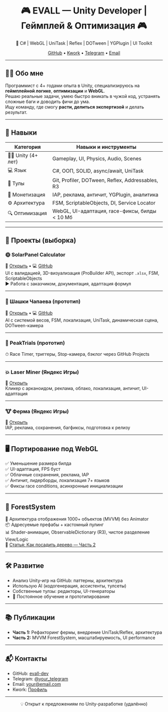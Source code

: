 <h1 align="center">🎮 EVALL — Unity Developer | Геймплей & Оптимизация 🎮</h1>

<p align="center">
🔧 C# | WebGL | UniTask | Reflex | DOTween | YGPlugin | UI Toolkit  
</p>

<p align="center">
<a href="https://github.com/evall-dev">GitHub</a> • 
<a href="https://kwork.ru/user/evall">Kwork</a> • 
<a href="https://t.me/your_telegram">Telegram</a> • 
<a href="mailto:your@email.com">Email</a>
</p>

---

## 🧑‍💻 Обо мне

Программист с 4+ годами опыта в Unity, специализируюсь на **геймплейной логике**, **оптимизации** и **WebGL**.  
Решаю реальные задачи, умею быстро вникать в чужой код, устранять сложные баги и доводить фичи до ума.  
Ищу команду, где смогу **расти, делиться экспертизой** и делать результат.

---

## 🧠 Навыки

| Категория         | Навыки и инструменты |
|------------------|----------------------|
| 👨‍💻 Unity (4+ лет) | Gameplay, UI, Physics, Audio, Scenes |
| 💻 Язык           | C#, ООП, SOLID, async/await, UniTask |
| 🧰 Тулы           | Git, Profiler, DOTween, Reflex, Addressables, R3 |
| 🎯 Монетизация    | IAP, реклама, античит, YGPlugin, аналитика |
| ⚙️ Архитектура     | FSM, ScriptableObjects, DI, Service Locator |
| 🔍 Оптимизация     | WebGL, UI-адаптация, race-фиксы, билды < 10 Мб |

---

## 🚀 Проекты (выборка)

### 🌞 SolarPanel Calculator  
📎 [Открыть](#) • 💻 [GitHub](#)  
UI с валидацией, 3D-визуализация (ProBuilder API), экспорт `.xlsx`, FSM, ScriptableObjects  
▶️ Работа с заказчиком, документация, адаптация формул

---

### 🎲 Шашки Чапаева (прототип)  
📎 [Открыть](#) • 💻 [GitHub](#)  
AI с системой весов, FSM, локализация, UniTask, динамическая сцена, DOTween-камера

---

### 🚗 PeakTrials (прототип)  
⏱ Race Timer, триггеры, Stop-камера, бэклог через GitHub Projects

---

### 💥 Laser Miner (Яндекс Игры)  
📎 [Открыть](#)  
Кликер с арканоидом, реклама, облако, локализация, античит, UI-адаптация

---

### 🐮 Ферма (Яндекс Игры)  
📎 [Открыть](#)  
IAP, реклама, сохранения, багфиксы, подготовка к релизу

---

## 🖥 Портирование под WebGL

✅ Уменьшение размера билда  
✅ UI-адаптация, FPS буст  
✅ Облачные сохранения, реклама, IAP  
✅ Античит, лидерборды, локализация 7+ языков  
✅ Фиксы race conditions, асинхронные инициализации

---

## 🌲 ForestSystem

🧩 Архитектура отображения 1000+ объектов (MVVM) без Animator  
📦 Адресуемые префабы + кастомный пулинг  
📊 Shader-анимации, ObservableDictionary (R3), чистое разделение View/Logic  
📖 [Статья: Как посадить дерево — Часть 2](#)

---

## 🛠 Развитие

- Анализ Unity-игр на GitHub: паттерны, архитектура
- Использую AI (кодогенерация, ассистенты, тулсеты)
- Собственные тулзы: редакторы, UI-генераторы
- 🧠 Постоянное обучение и прототипирование

---

## 📚 Публикации

- **Часть 1:** Рефакторинг фермы, внедрение UniTask/Reflex, архитектура  
- **Часть 2:** MVVM ForestSystem, масштабируемость, UI performance

---

## 📬 Контакты

- GitHub: [evall-dev](https://github.com/evall-dev)
- Telegram: [@your_telegram](https://t.me/your_telegram)
- Email: [your@email.com](mailto:your@email.com)
- Kwork: [Профиль](https://kwork.ru/user/evall)

---

<p align="center">
💡 Открыт к предложениям по Unity-разработке (удалённо)
</p>
